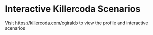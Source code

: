 # Interactive Killercoda Scenarios


Visit https://killercoda.com/cgiraldo to view the profile and interactive scenarios
